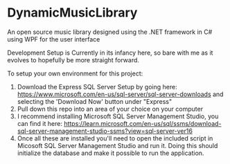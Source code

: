 # DynamicMusicLibrary
An open source music library designed using the .NET framework in C# using WPF for the user interface


Development Setup is Currently in its infancy here, so bare with me as it evolves to hopefully be more straight forward.

To setup your own environment for this project:
1. Download the Express SQL Server Setup by going here: https://www.microsoft.com/en-us/sql-server/sql-server-downloads and selecting the 'Download Now' button under "Express"
2. Pull down this repo into an area of your choice on your computer
3. I recommend installing Microsoft SQL Server Management Studio, you can find it here: https://learn.microsoft.com/en-us/sql/ssms/download-sql-server-management-studio-ssms?view=sql-server-ver16
4. Once all these are installed you'll need to open the included script in Micosoft SQL Server Management Studio and run it. Doing this should initialize the database and make it possible to run the application.
